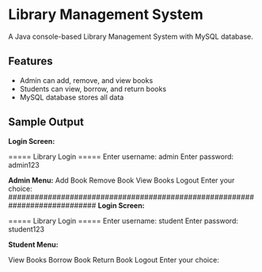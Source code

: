 # Library Management System

A Java console-based Library Management System with MySQL database.

## Features

- Admin can add, remove, and view books
- Students can view, borrow, and return books
- MySQL database stores all data

## Sample Output

**Login Screen:**

===== Library Login =====
Enter username: admin
Enter password: admin123

**Admin Menu:**
Add Book
Remove Book
View Books
Logout
Enter your choice:
############################################################################
**Login Screen:**

===== Library Login =====
Enter username: student
Enter password: student123

**Student Menu:**

View Books
Borrow Book
Return Book
Logout
Enter your choice:
